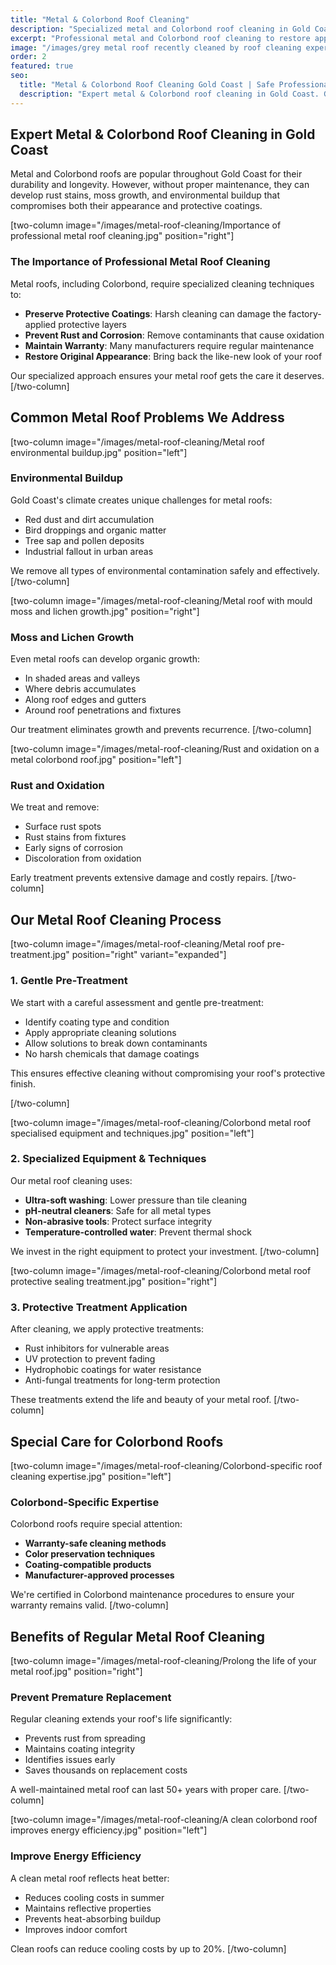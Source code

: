 ```yaml
---
title: "Metal & Colorbond Roof Cleaning"
description: "Specialized metal and Colorbond roof cleaning in Gold Coast. Safe cleaning methods that won't damage protective coatings while removing rust stains, moss, and environmental buildup."
excerpt: "Professional metal and Colorbond roof cleaning to restore appearance and prevent corrosion"
image: "/images/grey metal roof recently cleaned by roof cleaning experts.jpg"
order: 2
featured: true
seo:
  title: "Metal & Colorbond Roof Cleaning Gold Coast | Safe Professional Service"
  description: "Expert metal & Colorbond roof cleaning in Gold Coast. Gentle techniques preserve coatings while removing rust, moss & dirt. Free quotes. Call (07) 5555 0180"
---
```


## Expert Metal & Colorbond Roof Cleaning in Gold Coast

Metal and Colorbond roofs are popular throughout Gold Coast for their durability and longevity. However, without proper maintenance, they can develop rust stains, moss growth, and environmental buildup that compromises both their appearance and protective coatings.

[two-column image="/images/metal-roof-cleaning/Importance of professional metal roof cleaning.jpg" position="right"]
### The Importance of Professional Metal Roof Cleaning

Metal roofs, including Colorbond, require specialized cleaning techniques to:

- **Preserve Protective Coatings**: Harsh cleaning can damage the factory-applied protective layers
- **Prevent Rust and Corrosion**: Remove contaminants that cause oxidation
- **Maintain Warranty**: Many manufacturers require regular maintenance
- **Restore Original Appearance**: Bring back the like-new look of your roof

Our specialized approach ensures your metal roof gets the care it deserves.
[/two-column]

## Common Metal Roof Problems We Address

[two-column image="/images/metal-roof-cleaning/Metal roof environmental buildup.jpg" position="left"]
### Environmental Buildup
Gold Coast's climate creates unique challenges for metal roofs:
- Red dust and dirt accumulation
- Bird droppings and organic matter
- Tree sap and pollen deposits
- Industrial fallout in urban areas

We remove all types of environmental contamination safely and effectively.
[/two-column]

[two-column image="/images/metal-roof-cleaning/Metal roof with mould moss and lichen growth.jpg" position="right"]
### Moss and Lichen Growth
Even metal roofs can develop organic growth:
- In shaded areas and valleys
- Where debris accumulates
- Along roof edges and gutters
- Around roof penetrations and fixtures

Our treatment eliminates growth and prevents recurrence.
[/two-column]

[two-column image="/images/metal-roof-cleaning/Rust and oxidation on a metal colorbond roof.jpg" position="left"]
### Rust and Oxidation
We treat and remove:
- Surface rust spots
- Rust stains from fixtures
- Early signs of corrosion
- Discoloration from oxidation

Early treatment prevents extensive damage and costly repairs.
[/two-column]

## Our Metal Roof Cleaning Process

[two-column image="/images/metal-roof-cleaning/Metal roof pre-treatment.jpg" position="right" variant="expanded"]
### 1. Gentle Pre-Treatment
We start with a careful assessment and gentle pre-treatment:
- Identify coating type and condition
- Apply appropriate cleaning solutions
- Allow solutions to break down contaminants
- No harsh chemicals that damage coatings

This ensures effective cleaning without compromising your roof's protective finish.

[/two-column]

[two-column image="/images/metal-roof-cleaning/Colorbond metal roof specialised equipment and techniques.jpg" position="left"]
### 2. Specialized Equipment & Techniques
Our metal roof cleaning uses:
- **Ultra-soft washing**: Lower pressure than tile cleaning
- **pH-neutral cleaners**: Safe for all metal types
- **Non-abrasive tools**: Protect surface integrity
- **Temperature-controlled water**: Prevent thermal shock

We invest in the right equipment to protect your investment.
[/two-column]

[two-column image="/images/metal-roof-cleaning/Colorbond metal roof protective sealing treatment.jpg" position="right"]
### 3. Protective Treatment Application
After cleaning, we apply protective treatments:
- Rust inhibitors for vulnerable areas
- UV protection to prevent fading
- Hydrophobic coatings for water resistance
- Anti-fungal treatments for long-term protection

These treatments extend the life and beauty of your metal roof.
[/two-column]

## Special Care for Colorbond Roofs

[two-column image="/images/metal-roof-cleaning/Colorbond-specific roof cleaning expertise.jpg" position="left"]
### Colorbond-Specific Expertise
Colorbond roofs require special attention:
- **Warranty-safe cleaning methods**
- **Color preservation techniques**
- **Coating-compatible products**
- **Manufacturer-approved processes**

We're certified in Colorbond maintenance procedures to ensure your warranty remains valid.
[/two-column]

## Benefits of Regular Metal Roof Cleaning

[two-column image="/images/metal-roof-cleaning/Prolong the life of your metal roof.jpg" position="right"]
### Prevent Premature Replacement
Regular cleaning extends your roof's life significantly:
- Prevents rust from spreading
- Maintains coating integrity
- Identifies issues early
- Saves thousands on replacement costs

A well-maintained metal roof can last 50+ years with proper care.
[/two-column]

[two-column image="/images/metal-roof-cleaning/A clean colorbond roof improves energy efficiency.jpg" position="left"]
### Improve Energy Efficiency
A clean metal roof reflects heat better:
- Reduces cooling costs in summer
- Maintains reflective properties
- Prevents heat-absorbing buildup
- Improves indoor comfort

Clean roofs can reduce cooling costs by up to 20%.
[/two-column]